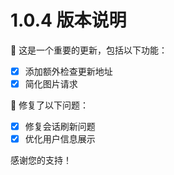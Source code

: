 # 1.0.4 版本说明

🧪 这是一个重要的更新，包括以下功能：

- [x] 添加额外检查更新地址
- [x] 简化图片请求

🔨 修复了以下问题：

- [x] 修复会话刷新问题
- [x] 优化用户信息展示

感谢您的支持！
